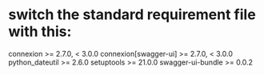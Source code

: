# switch the standard requirement file with this:

connexion >= 2.7.0, < 3.0.0
connexion[swagger-ui] >= 2.7.0, < 3.0.0
python_dateutil >= 2.6.0
setuptools >= 21.0.0
swagger-ui-bundle >= 0.0.2